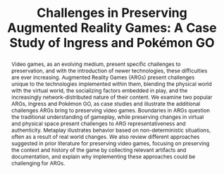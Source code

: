 ---
abstract: Video games, as an evolving medium, present specific challenges to preservation,
  and with the introduction of newer technologies, these difficulties are ever increasing.
  Augmented Reality Games (ARGs) present challenges unique to the technologies implemented
  within them, blending the physical world with the virtual world, the socializing
  factors embedded in play, and the increasingly network-distributed nature of their
  content. We examine two popular ARGs, Ingress and Pokémon GO, as case studies and
  illustrate the additional challenges ARGs bring to preserving video games. Boundaries
  in ARGs question the traditional understanding of gameplay, while preserving changes
  in virtual and physical space present challenges to ARG representativeness and authenticity.
  Metaplay illustrates behavior based on non-deterministic situations, often as a
  result of real world changes. We also review different approaches suggested in prior
  literature for preserving video games, focusing on preserving the context and history
  of the game by collecting relevant artifacts and documentation, and explain why
  implementing these approaches could be challenging for ARGs.
creators:
- Lee, Jin Ha
- Keating, Stephen
- Windleharth, Travis
date: null
document_url: https://services.phaidra.univie.ac.at/api/object/o:931107/download
grand_parent: iPRES
institutions: []
keywords:
- kyoto
landing_page_url: https://phaidra.univie.ac.at/o:931107
language: eng
layout: publication
license: CC BY-SA 4.0 International
notes_url: null
parent: iPRES 2017
presentation_url: null
publication_type: paper
size: 150255
source_name: iPRES
title: 'Challenges in Preserving Augmented Reality Games: A Case Study of Ingress
  and Pokémon GO'
year: 2017
---